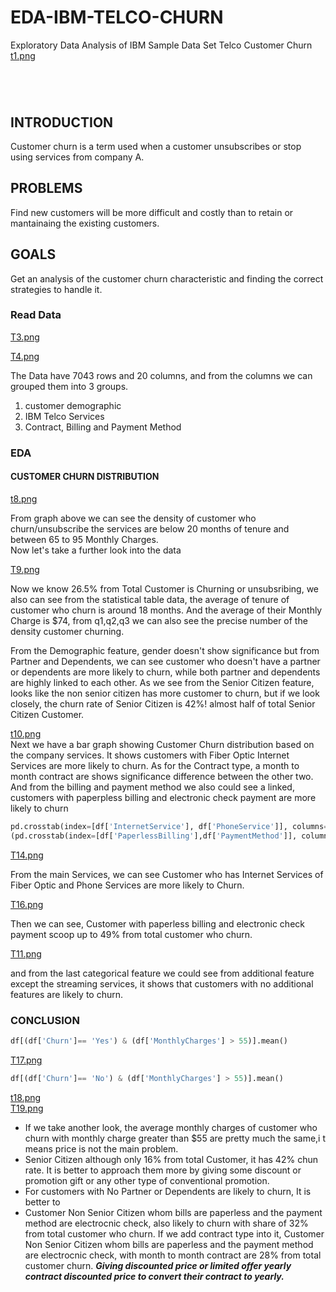 # EDA-IBM-TELCO-CHURN
Exploratory Data Analysis of IBM Sample Data Set Telco Customer Churn
[t1.png](https://postimg.cc/34d3YQhP)  

#
##
<br>

## INTRODUCTION
Customer churn is a term used when a customer unsubscribes or stop using services from company A.

## PROBLEMS
Find new customers will be more difficult and costly than to retain or mantainaing the existing customers.

## GOALS
Get an analysis of the customer churn characteristic and finding the correct strategies to handle it.

### Read Data
[T3.png](https://postimg.cc/8sThB1D1)  

[T4.png](https://postimg.cc/3ydKH0gK)  

The Data have 7043 rows and 20 columns, and from the columns we can grouped them into 3 groups.
1. customer demographic 
2. IBM Telco Services
3. Contract, Billing and Payment Method

### EDA  
#### CUSTOMER CHURN DISTRIBUTION
[t8.png](https://postimg.cc/DJcFrQhP)  

From graph above we can see the density of customer who churn/unsubscribe the services are below 20 months of tenure and between 65 to 95 Monthly Charges.  
Now let's take a further look into the data  

[T9.png](https://postimg.cc/VrHRJTTy)

Now we know 26.5% from Total Customer is Churning or unsubsribing, we also can see from the statistical table data, the average of tenure of customer who churn is around 18 months. And the average of their Monthly Charge is $74, from q1,q2,q3 we can also see the precise number of the density customer churning.

From the Demographic feature, gender doesn't show significance but from Partner and Dependents, we can see customer who doesn't have a partner or dependents are more likely to churn, while both partner and dependents are highly linked to each other. As we see from the Senior Citizen feature, looks like the non senior citizen has more customer to churn, but if we look closely, the churn rate of Senior Citizen is 42%! almost half of total Senior Citizen Customer.  

[t10.png](https://postimg.cc/75GMRmfX)  
Next we have a bar graph showing Customer Churn distribution based on the company services. It shows customers with Fiber Optic Internet Services are more likely to churn. As for the Contract type, a month to month contract are shows significance difference between the other two. And from the billing and payment method we also could see a linked, customers with paperpless billing and electronic check payment are more likely to churn
```python
pd.crosstab(index=[df['InternetService'], df['PhoneService']], columns=df['Churn'])
(pd.crosstab(index=[df['PaperlessBilling'],df['PaymentMethod']], columns=df['Churn'],normalize='columns', margins=True)*100).round(2)
```  
[T14.png](https://postimg.cc/q6xZzQ82)  

From the main Services, we can see Customer who has Internet Services of Fiber Optic and Phone Services are more likely to Churn.  

[T16.png](https://postimg.cc/Hcq9dMRX)  

Then we can see, Customer with paperless billing and electronic check payment scoop up to 49% from total customer who churn.  

[T11.png](https://postimg.cc/XXKCptyT)  

and from the last categorical feature we could see from additional feature except the streaming services, it shows that customers with no additional features are likely to churn.  


### CONCLUSION
```python
df[(df['Churn']== 'Yes') & (df['MonthlyCharges'] > 55)].mean()
```  
[T17.png](https://postimg.cc/sM31pjbp)
```python
df[(df['Churn']== 'No') & (df['MonthlyCharges'] > 55)].mean()
```  
[t18.png](https://postimg.cc/p9421Rcc)  
[T19.png](https://postimg.cc/pps4WkQK)  

- If we take another look, the average monthly charges of customer who churn with monthly charge greater than $55 are pretty much the same,i t means price is not the main problem.  
- Senior Citizen although only 16% from total Customer, it has 42% chun rate. It is better to approach them more by giving some discount or promotion gift or any other type of conventional promotion.  
- For customers with No Partner or Dependents are likely to churn, It is better to
- Customer Non Senior Citizen whom bills are paperless and the payment method are electrocnic check, also likely to churn with share of 32% from total customer who churn. 
If we add contract type into it, Customer Non Senior Citizen whom bills are paperless and the payment method are electrocnic check, with month to month contract are 28% from total customer churn. ***Giving discounted price or limited offer yearly contract discounted price to convert their contract to yearly.***


